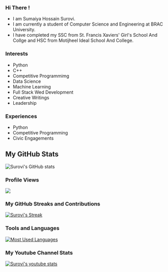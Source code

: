 ### Hi There !
* I am Sumaiya Hossain Surovi.
* I am currently a student of Computer Science and Engineering at BRAC University.
* I have completed my SSC from St. Francis Xaviers' Girl's School And Collge and HSC from Motijheel Ideal School And College.

### Interests
* Python
* C++
* Competitive Programmimg
* Data Science
* Machine Learning
* Full Stack Wed Development
* Creative Writings
* Leadership
  
### Experiences
* Python
* Competitive Programming
* Civic Engagements

## My GitHub Stats
![Surovi's GitHub stats](https://github-readme-stats.vercel.app/api?username=i-am-surovi&show_icons=true&theme=chartreuse-dark)

### Profile Views
![](https://komarev.com/ghpvc/?username=i-am-surovi&style=flat-square&label=Profile+Views&base=100)

### My GitHub Streaks and Contributions
[![Surovi's Streak](http://github-readme-streak-stats.herokuapp.com?user=i-am-surovi&theme=dark&background=000000)](https://git.io/streak-stats)

### Tools and Languages 
[![Most Used Languages](https://github-readme-stats.vercel.app/api/top-langs/?username=i-am-surovi&layout=compact&theme=vision-friendly-dark)](https://github.com/anuraghazra/github-readme-stats)      

### My Youtube Channel Stats
[![Surovi's youtube stats](https://youtube-stats-card.vercel.app/api?channelid=UCe7UvXpfUbNrwRbH2JVp1Ng&layout=center&theme=higncontrast)](https://www.youtube.com/channel/UCe7UvXpfUbNrwRbH2JVp1Ng)
